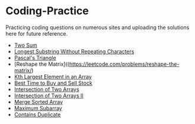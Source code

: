 # Coding-Practice
Practicing coding questions on numerous sites and uploading the solutions here for future reference.

-  [Two Sum](https://leetcode.com/problems/two-sum)
-  [Longest Substring Without Repeating Characters](https://leetcode.com/problems/longest-substring-without-repeating-characters)
-  [Pascal's Triangle](https://leetcode.com/problems/pascals-triangle)
-  [Reshape the Matrix]((https://leetcode.com/problems/reshape-the-matrix/)
-  [Kth Largest Element in an Array]([url](https://leetcode.com/problems/kth-largest-element-in-an-array/))
-  [Best Time to Buy and Sell Stock](https://leetcode.com/problems/best-time-to-buy-and-sell-stock/)
-  [Intersection of Two Arrays](https://leetcode.com/problems/intersection-of-two-arrays/)
-  [Intersection of Two Arrays II](https://leetcode.com/problems/intersection-of-two-arrays-ii/)
-  [Merge Sorted Array](https://leetcode.com/problems/merge-sorted-array/)
-  [Maximum Subarray](https://leetcode.com/problems/maximum-subarray/)
-  [Contains Duplicate](https://leetcode.com/problems/contains-duplicate/)
